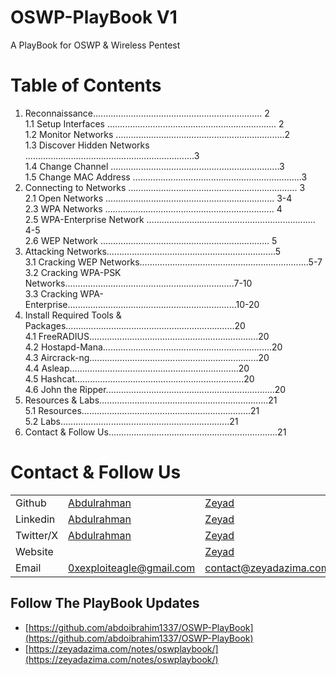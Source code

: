 # OSWP-PlayBook V1
A PlayBook for OSWP & Wireless Pentest 

# Table of Contents

1.  Reconnaissance................................................................... 2  
    1.1 Setup Interfaces ................................................................... 2  
    1.2 Monitor Networks ...................................................................2  
    1.3 Discover Hidden Networks ...................................................................3  
    1.4 Change Channel ...................................................................3  
    1.5 Change MAC Address ...................................................................3
2.  Connecting to Networks ................................................................... 3  
    2.1 Open Networks ................................................................... 3-4  
    2.3 WPA Networks ................................................................... 4  
    2.5 WPA-Enterprise Network ................................................................... 4-5  
    2.6 WEP Network ................................................................... 5
3.  Attacking Networks...................................................................5  
    3.1 Cracking WEP Networks...................................................................5-7  
    3.2 Cracking WPA-PSK Networks...................................................................7-10  
    3.3 Cracking WPA-Enterprise...................................................................10-20
4.  Install Required Tools & Packages...................................................................20  
    4.1 FreeRADIUS...................................................................20  
    4.2 Hostapd-Mana...................................................................20  
    4.3 Aircrack-ng...................................................................20  
    4.4 Asleap...................................................................20  
    4.5 Hashcat...................................................................20  
    4.6 John the Ripper...................................................................20
5.  Resources & Labs...................................................................21  
    5.1 Resources...................................................................21  
    5.2 Labs...................................................................21
6.  Contact & Follow Us...................................................................21

# Contact & Follow Us

|     |     |     |
| --- | --- | --- |
| Github | [Abdulrahman](https://github.com/abdoibrahim1337) | [Zeyad](https://github.com/Zeyad-Azima) |
| Linkedin | [Abdulrahman](https://www.linkedin.com/in/abdulrahman-i-mahmoud/) | [Zeyad](https://www.linkedin.com/in/zer0verflow/) |
| Twitter/X | [Abdulrahman](https://x.com/Abdulrahma77977) | [Zeyad](https://x.com/AzimaZeyad) |
| Website |     | [Zeyad](https://zeyadazima.com) |
| Email | [0xexploiteagle@gmail.com](mailto:0xexploiteagle@gmail.com) | [contact@zeyadazima.com](mailto:contact@zeyadazima.com) |

## Follow The PlayBook Updates
- [https://github.com/abdoibrahim1337/OSWP-PlayBook](https://github.com/abdoibrahim1337/OSWP-PlayBook)
- [https://zeyadazima.com/notes/oswplaybook/](https://zeyadazima.com/notes/oswplaybook/)
